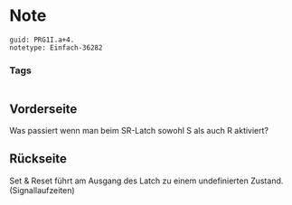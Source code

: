 # Note
```
guid: PRG1I.a+4.
notetype: Einfach-36282
```

### Tags
```
```

## Vorderseite
Was passiert wenn man beim SR-Latch sowohl S als auch R aktiviert?

## Rückseite
Set & Reset führt am Ausgang des Latch zu einem undefinierten Zustand.(Signallaufzeiten)

